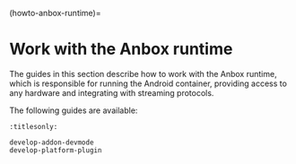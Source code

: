 (howto-anbox-runtime)=
# Work with the Anbox runtime

The guides in this section describe how to work with the Anbox runtime, which is responsible for running the Android container, providing access to any hardware and integrating with streaming protocols.

The following guides are available:

```{toctree}
:titlesonly:

develop-addon-devmode
develop-platform-plugin
```
